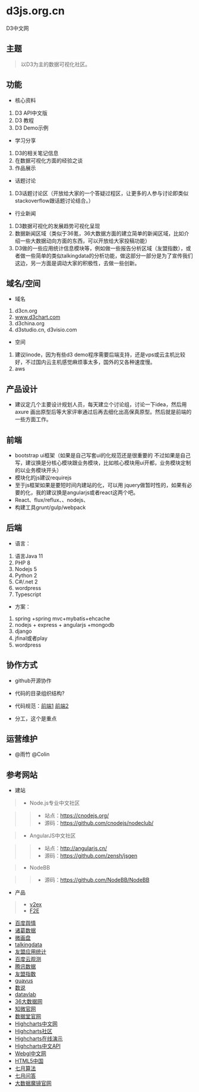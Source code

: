 # d3js.org.cn
D3中文网

## 主题

> 以D3为主的数据可视化社区。

## 功能

* 核心资料

>
1. D3 API中文版
2. D3 教程
3. D3 Demo示例

* 学习分享

>
1. D3的相关笔记信息
2. 在数据可视化方面的经验之谈
3. 作品展示

* 话题讨论

>
1. D3话题讨论区（开放给大家的一个答疑过程区，让更多的人参与讨论即类似stackoverflow跟话题讨论结合。）

* 行业新闻

>
1. D3数据可视化的发展趋势可视化呈现
2. 数据新闻区域（类似于36氪，36大数据方面的建立简单的新闻区域，比如介绍一些大数据动向方面的东西，可以开放给大家投稿功能）
3. D3做的一些应用统计信息模块等，例如做一些报告分析区域（友盟指数），或者做一些简单的类似talkingdata的分析功能，做这部分一部分是为了宣传我们这边，另一方面是调动大家的积极性，去做一些创新。



## 域名/空间

* 域名 

>
1. d3cn.org
2. www.d3chart.com
3. d3china.org
4. d3studio.cn, d3visio.com

* 空间

>
1. 建议linode，因为有些d3 demo程序需要后端支持，还是vps或云主机比较好，不过国内云主机感觉麻烦事太多，国外的又各种速度慢。
2. aws

## 产品设计

*  建议定几个主要设计规划人员，每天建立个讨论组，讨论一下idea，然后用axure 画出原型后等大家评审通过后再去细化出高保真原型。然后就是前端的一些方面工作。
 
## 前端

* bootstrap ui框架（如果是自己写套ui的化规范还是很重要的   不过如果是自己写，建议换是分核心模块跟业务模块，比如核心模块用ui开都，业务模块定制的以业务模块开头）
* 模块化的js建议requirejs
* 至于js框架如果是要短时间内建站的化，可以用 jquery做暂时性的，如果有必要的化，我的建议换是angularjs或者react这两个吧。
* React、flux/reflux、、nodejs、
* 构建工具grunt/gulp/webpack

## 后端

* 语言：

>
1. 语言Java 11
2. PHP 8
3. Nodejs 5
4. Python 2
5. C#/.net 2
6. wordpress
7. Typescript

* 方案：

>
1. spring +spring mvc+mybatis+ehcache
2. nodejs + express + angularjs +mongodb
3. django
4. jfinal或者play
5. wordpress


## 协作方式

* github开源协作

* 代码的目录组织结构?

* 代码规范：[前端1](http://codeguide.bootcss.com/) [前端2](https://github.com/ecomfe/spec)

* 分工，这个是重点


## 运营维护

* @雨竹 @Colin

## 参考网站

* 建站

>+ Node.js专业中文社区

>>- 站点：https://cnodejs.org/
>>- 源码：https://github.com/cnodejs/nodeclub/


>+ AngularJS中文社区

>>+ 站点：http://angularjs.cn/
>>+ 源码：https://github.com/zensh/jsgen

>+ NodeBB

>>+ 源码：https://github.com/NodeBB/NodeBB

* 产品


>+ [v2ex](http://www.v2ex.com/)
>+ [F2E](http://f2e.im/)
* [百度舆情](http://yuqing.baidu.com/zhengwu/home/Intro/index?castk=LTE%3D)
* [诸葛数据](http://zhugeio.com/)
* [微画盘](http://www.weihuapan.com/)
* [talkingdata](https://www.talkingdata.com/)
* [友盟应用统计](http://www.umeng.com/apps/4100008dd65107258db11ef4/reports/installation)
* [百度云观测](http://ce.baidu.com/index/monitor)
* [腾讯数据](http://data.qq.com/)
* [友盟指数](http://umindex.com/)
* [guavus](http://www.guavus.com/products/)
* [数说](http://shushuo.baidu.com/web/)
* [datavlab](http://datavlab.org/)
* [36大数据网](http://www.36dsj.com/)
* [知微官网](http://www.zhiweidata.com/)
* [数据堂官网](http://crowd.datatang.com/)
* [Highcharts中文网](http://www.hcharts.cn/)
* [Highcharts社区](http://highcharts.me)
* [Highcharts在线演示](http://www.hcharts.cn/demo/index.php)
* [Highcharts中文API](http://www.hcharts.cn/api/index.php)
* [Webgl中文网](http://www.hewebgl.com/)
* [HTML5中国](http://www.html5cn.org/)
* [七月算法](http://www.julyedu.com/)
* [七月问答](http://ask.julyedu.com/)
* [大数据魔镜官网](http://www.moojnn.com/?ref=sogou1)
